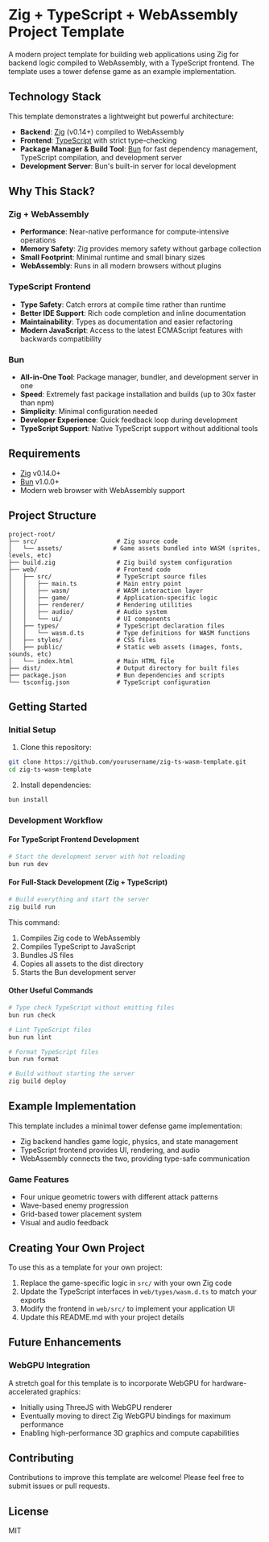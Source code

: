 # Zig + TypeScript + WebAssembly Project Template

A modern project template for building web applications using Zig for backend logic compiled to WebAssembly, with a TypeScript frontend. The template uses a tower defense game as an example implementation.

## Technology Stack

This template demonstrates a lightweight but powerful architecture:

- **Backend**: [Zig](https://ziglang.org/) (v0.14+) compiled to WebAssembly
- **Frontend**: [TypeScript](https://www.typescriptlang.org/) with strict type-checking 
- **Package Manager & Build Tool**: [Bun](https://bun.sh/) for fast dependency management, TypeScript compilation, and development server
- **Development Server**: Bun's built-in server for local development

## Why This Stack?

### Zig + WebAssembly
- **Performance**: Near-native performance for compute-intensive operations
- **Memory Safety**: Zig provides memory safety without garbage collection
- **Small Footprint**: Minimal runtime and small binary sizes
- **WebAssembly**: Runs in all modern browsers without plugins

### TypeScript Frontend
- **Type Safety**: Catch errors at compile time rather than runtime
- **Better IDE Support**: Rich code completion and inline documentation
- **Maintainability**: Types as documentation and easier refactoring
- **Modern JavaScript**: Access to the latest ECMAScript features with backwards compatibility

### Bun
- **All-in-One Tool**: Package manager, bundler, and development server in one
- **Speed**: Extremely fast package installation and builds (up to 30x faster than npm)
- **Simplicity**: Minimal configuration needed
- **Developer Experience**: Quick feedback loop during development
- **TypeScript Support**: Native TypeScript support without additional tools

## Requirements

- [Zig](https://ziglang.org/download/) v0.14.0+
- [Bun](https://bun.sh/docs/installation) v1.0.0+
- Modern web browser with WebAssembly support

## Project Structure

```
project-root/
├── src/                      # Zig source code
│   └── assets/              # Game assets bundled into WASM (sprites, levels, etc)
├── build.zig                 # Zig build system configuration
├── web/                      # Frontend code
│   ├── src/                  # TypeScript source files
│   │   ├── main.ts           # Main entry point
│   │   ├── wasm/             # WASM interaction layer
│   │   ├── game/             # Application-specific logic
│   │   ├── renderer/         # Rendering utilities
│   │   ├── audio/            # Audio system
│   │   └── ui/               # UI components
│   ├── types/                # TypeScript declaration files
│   │   └── wasm.d.ts         # Type definitions for WASM functions
│   ├── styles/               # CSS files
│   ├── public/               # Static web assets (images, fonts, sounds, etc)
│   └── index.html            # Main HTML file
├── dist/                     # Output directory for built files
├── package.json              # Bun dependencies and scripts
└── tsconfig.json             # TypeScript configuration
```

## Getting Started

### Initial Setup

1. Clone this repository:
```bash
git clone https://github.com/yourusername/zig-ts-wasm-template.git
cd zig-ts-wasm-template
```

2. Install dependencies:
```bash
bun install
```

### Development Workflow

#### For TypeScript Frontend Development

```bash
# Start the development server with hot reloading
bun run dev
```

#### For Full-Stack Development (Zig + TypeScript)

```bash
# Build everything and start the server
zig build run
```

This command:
1. Compiles Zig code to WebAssembly
2. Compiles TypeScript to JavaScript
3. Bundles JS files
4. Copies all assets to the dist directory
5. Starts the Bun development server

#### Other Useful Commands

```bash
# Type check TypeScript without emitting files
bun run check

# Lint TypeScript files
bun run lint

# Format TypeScript files
bun run format

# Build without starting the server
zig build deploy
```

## Example Implementation

This template includes a minimal tower defense game implementation:

- Zig backend handles game logic, physics, and state management
- TypeScript frontend provides UI, rendering, and audio
- WebAssembly connects the two, providing type-safe communication

### Game Features

- Four unique geometric towers with different attack patterns
- Wave-based enemy progression
- Grid-based tower placement system
- Visual and audio feedback

## Creating Your Own Project

To use this as a template for your own project:

1. Replace the game-specific logic in `src/` with your own Zig code
2. Update the TypeScript interfaces in `web/types/wasm.d.ts` to match your exports
3. Modify the frontend in `web/src/` to implement your application UI
4. Update this README.md with your project details

## Future Enhancements

### WebGPU Integration
A stretch goal for this template is to incorporate WebGPU for hardware-accelerated graphics:
- Initially using ThreeJS with WebGPU renderer
- Eventually moving to direct Zig WebGPU bindings for maximum performance
- Enabling high-performance 3D graphics and compute capabilities

## Contributing

Contributions to improve this template are welcome! Please feel free to submit issues or pull requests.

## License

MIT
